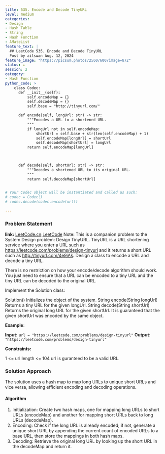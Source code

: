```yaml
---
title: 535. Encode and Decode TinyURL
level: medium
categories:
- Design
- Hash Table
- String
- Hash Function
- AMateList
feature_text: |
  ## LeetCode 535. Encode and Decode TinyURL
  Post by ailswan Aug. 12, 2024
feature_image: "https://picsum.photos/2560/600?image=872"
status: ★
session: 2
category:
- Hash Function
python_code: >
    class Codec:
      def __init__(self):
          self.encodeMap = {}
          self.decodeMap = {}
          self.base = "http://tinyurl.com/"

      def encode(self, longUrl: str) -> str:
          """Encodes a URL to a shortened URL.
          """
          if longUrl not in self.encodeMap:
              shortUrl = self.base + str(len(self.encodeMap) + 1)
              self.encodeMap[longUrl] = shortUrl
              self.decodeMap[shortUrl] = longUrl
          return self.encodeMap[longUrl]

          

      def decode(self, shortUrl: str) -> str:
          """Decodes a shortened URL to its original URL.
          """
          return self.decodeMap[shortUrl]
          

# Your Codec object will be instantiated and called as such:
# codec = Codec()
# codec.decode(codec.encode(url))
 
---
```


### Problem Statement
**link:**
[LeetCode.cn](https://leetcode.cn/problems/encode-and-decode-tinyurl/)
[LeetCode](https://leetcode.com/encode-and-decode-tinyurl/)
Note: This is a companion problem to the System Design problem: Design TinyURL.
TinyURL is a URL shortening service where you enter a URL such as https://leetcode.com/problems/design-tinyurl and it returns a short URL such as http://tinyurl.com/4e9iAk. Design a class to encode a URL and decode a tiny URL.

There is no restriction on how your encode/decode algorithm should work. You just need to ensure that a URL can be encoded to a tiny URL and the tiny URL can be decoded to the original URL.

Implement the Solution class:

Solution() Initializes the object of the system.
String encode(String longUrl) Returns a tiny URL for the given longUrl.
String decode(String shortUrl) Returns the original long URL for the given shortUrl. It is guaranteed that the given shortUrl was encoded by the same object.
 

**Example:**

**Input:** `url = "https://leetcode.com/problems/design-tinyurl"`
**Output:** `"https://leetcode.com/problems/design-tinyurl"`

**Constraints:**

1 <= url.length <= 104
url is guranteed to be a valid URL.
 
### Solution Approach
The solution uses a hash map to map long URLs to unique short URLs and vice versa, allowing efficient encoding and decoding operations.

#### Algorithm
1. Initialization: Create two hash maps, one for mapping long URLs to short URLs (encodeMap) and another for mapping short URLs back to long URLs (decodeMap).
2. Encoding: Check if the long URL is already encoded; if not, generate a unique short URL by appending the current count of encoded URLs to a base URL, then store the mappings in both hash maps.
3. Decoding: Retrieve the original long URL by looking up the short URL in the decodeMap and return it.